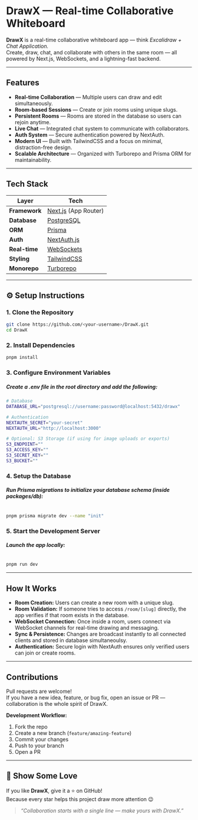 #  DrawX — Real-time Collaborative Whiteboard

**DrawX** is a real-time collaborative whiteboard app — think *Excalidraw + Chat Application.*  
Create, draw, chat, and collaborate with others in the same room — all powered by Next.js, WebSockets, and a lightning-fast backend.

---

##  Features

-  **Real-time Collaboration** — Multiple users can draw and edit simultaneously.  
-  **Room-based Sessions** — Create or join rooms using unique slugs.  
-  **Persistent Rooms** — Rooms are stored in the database so users can rejoin anytime.   
-  **Live Chat** — Integrated chat system to communicate with collaborators.  
-  **Auth System** — Secure authentication powered by NextAuth.  
-  **Modern UI** — Built with TailwindCSS and a focus on minimal, distraction-free design.  
-  **Scalable Architecture** — Organized with Turborepo and Prisma ORM for maintainability.

---

##  Tech Stack

| Layer | Tech |
|-------|------|
| **Framework** | [Next.js](https://nextjs.org/) (App Router) |
| **Database** | [PostgreSQL](https://www.postgresql.org/) |
| **ORM** | [Prisma](https://www.prisma.io/) |
| **Auth** | [NextAuth.js](https://next-auth.js.org/) |
| **Real-time** | [WebSockets](https://developer.mozilla.org/en-US/docs/Web/API/WebSockets_API) |
| **Styling** | [TailwindCSS](https://tailwindcss.com/) |
| **Monorepo** | [Turborepo](https://turbo.build/repo) |

---

## ⚙️ Setup Instructions

### 1. Clone the Repository

```bash
git clone https://github.com/<your-username>/DrawX.git
cd DrawX
```

### 2. Install Dependencies

```bash
pnpm install
```

### 3. Configure Environment Variables

#####  Create a .env file in the root directory and add the following:
```bash
# Database
DATABASE_URL="postgresql://username:password@localhost:5432/drawx"

# Authentication
NEXTAUTH_SECRET="your-secret"
NEXTAUTH_URL="http://localhost:3000"

# Optional: S3 Storage (if using for image uploads or exports)
S3_ENDPOINT=""
S3_ACCESS_KEY=""
S3_SECRET_KEY=""
S3_BUCKET=""

```
### 4. Setup the Database
##### Run Prisma migrations to initialize your database schema (inside packages/db):

```bash

pnpm prisma migrate dev --name "init"

```

### 5. Start the Development Server

##### Launch the app locally:
```bash

pnpm run dev

```

---

##  How It Works

- **Room Creation:** Users can create a new room with a unique slug.  
- **Room Validation:** If someone tries to access `/room/[slug]` directly, the app verifies if that room exists in the database.  
- **WebSocket Connection:** Once inside a room, users connect via WebSocket channels for real-time drawing and messaging.  
- **Sync & Persistence:** Changes are broadcast instantly to all connected clients and stored in database simultaneoulsy.  
- **Authentication:** Secure login with NextAuth ensures only verified users can join or create rooms.  

---

## Contributions

Pull requests are welcome!  
If you have a new idea, feature, or bug fix, open an issue or PR — collaboration is the whole spirit of DrawX.

**Development Workflow:**
1. Fork the repo  
2. Create a new branch (`feature/amazing-feature`)  
3. Commit your changes  
4. Push to your branch  
5. Open a PR 

---

## 🌟 Show Some Love

If you like **DrawX**, give it a ⭐ on GitHub!  
Because every star helps this project draw more attention 😉  

> _“Collaboration starts with a single line — make yours with DrawX.”_

